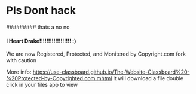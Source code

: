 # Pls Dont hack
######### thats a no no
#### I Heart Drake!!!!!!!!!!!!!!!!!! :)

We are now Registered, Protected, and Monitered by Copyright.com fork with caution

More info: https://use-classboard.github.io/The-Website-Classboard%20-%20Protected-by-Copyrighted.com.mhtml
it will download a file double click in your files app to view
